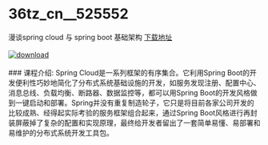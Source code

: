 # 36tz_cn__525552
漫谈spring cloud 与 spring boot 基础架构
[下载地址](http://www.36tz.cn/article/525552 "下载地址")
<br/></br>[![download](http://36tz.cn/muke_img/2019_07_2-7-300x117.png "下载地址")](http://www.36tz.cn/article/525552 "下载地址")
<br/></br>### 课程介绍:
Spring Cloud是一系列框架的有序集合。它利用Spring Boot的开发便利性巧妙地简化了分布式系统基础设施的开发，如服务发现注册、配置中心、消息总线、负载均衡、断路器、数据监控等，都可以用Spring Boot的开发风格做到一键启动和部署。Spring并没有重复制造轮子，它只是将目前各家公司开发的比较成熟、经得起实际考验的服务框架组合起来，通过Spring Boot风格进行再封装屏蔽掉了复杂的配置和实现原理，最终给开发者留出了一套简单易懂、易部署和易维护的分布式系统开发工具包。


 

